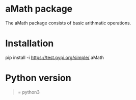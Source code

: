 # aMath package

The aMath package consists of basic arithmatic operations.

# Installation

pip install -i https://test.pypi.org/simple/ aMath

# Python version

>= python3